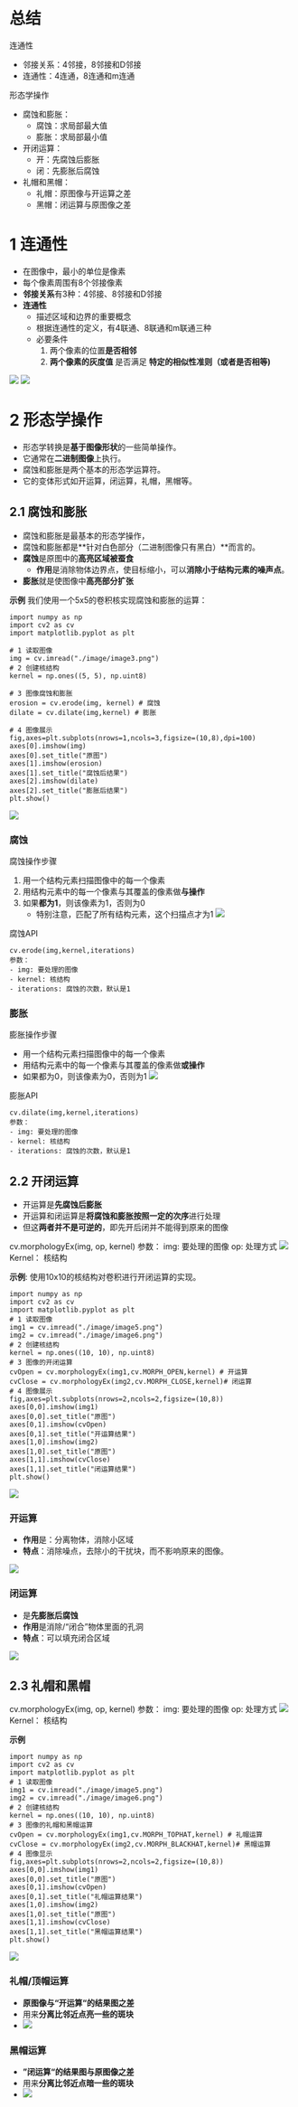 # 总结
连通性 
- 邻接关系：4邻接，8邻接和D邻接
- 连通性：4连通，8连通和m连通

形态学操作
- 腐蚀和膨胀：
	- 腐蚀：求局部最大值
	- 膨胀：求局部最小值
- 开闭运算：
	- 开：先腐蚀后膨胀
	- 闭：先膨胀后腐蚀
- 礼帽和黑帽：
	- 礼帽：原图像与开运算之差
	- 黑帽：闭运算与原图像之差

# 1 连通性
- 在图像中，最小的单位是像素
- 每个像素周围有8个邻接像素
- **邻接关系**有3种：4邻接、8邻接和D邻接
- **连通性**
	- 描述区域和边界的重要概念
	- 根据连通性的定义，有4联通、8联通和m联通三种
	- 必要条件
		1. 两个像素的位置**是否相邻**
		2. **两个像素的灰度值** 是否满足 **特定的相似性准则（或者是否相等)**

![](../photo/Pasted%20image%2020240119180324.png)
![](../photo/Pasted%20image%2020240119182053.png)

# 2 形态学操作
- 形态学转换是**基于图像形状**的一些简单操作。
- 它通常在**二进制图像**上执行。
- 腐蚀和膨胀是两个基本的形态学运算符。
- 它的变体形式如开运算，闭运算，礼帽，黑帽等。

## 2.1 腐蚀和膨胀
- 腐蚀和膨胀是最基本的形态学操作，
- 腐蚀和膨胀都是**针对白色部分（二进制图像只有黑白）**而言的。
- **腐蚀**是原图中的**高亮区域被蚕食**
	- **作用**是消除物体边界点，使目标缩小，可以**消除小于结构元素的噪声点**。
- **膨胀**就是使图像中**高亮部分扩张**

**示例**
我们使用一个5x5的卷积核实现腐蚀和膨胀的运算：
```
import numpy as np
import cv2 as cv
import matplotlib.pyplot as plt

# 1 读取图像
img = cv.imread("./image/image3.png")
# 2 创建核结构
kernel = np.ones((5, 5), np.uint8)

# 3 图像腐蚀和膨胀
erosion = cv.erode(img, kernel) # 腐蚀
dilate = cv.dilate(img,kernel) # 膨胀

# 4 图像展示
fig,axes=plt.subplots(nrows=1,ncols=3,figsize=(10,8),dpi=100)
axes[0].imshow(img)
axes[0].set_title("原图")
axes[1].imshow(erosion)
axes[1].set_title("腐蚀后结果")
axes[2].imshow(dilate)
axes[2].set_title("膨胀后结果")
plt.show()
```
![](../photo/Pasted%20image%2020240119195504.png)
### 腐蚀
腐蚀操作步骤   
1. 用一个结构元素扫描图像中的每一个像素
2. 用结构元素中的每一个像素与其覆盖的像素做**与操作**
3. 如果**都为1**，则该像素为1，否则为0
	- 特别注意，匹配了所有结构元素，这个扫描点才为1
![](../photo/Pasted%20image%2020240119194622.png)

腐蚀API     
```
cv.erode(img,kernel,iterations)
参数：
- img: 要处理的图像
- kernel: 核结构
- iterations: 腐蚀的次数，默认是1
```
### 膨胀
膨胀操作步骤   
- 用一个结构元素扫描图像中的每一个像素
- 用结构元素中的每一个像素与其覆盖的像素做**或操作**
- 如果都为0，则该像素为0，否则为1
![](../photo/Pasted%20image%2020240119195314.png)

膨胀API     
```
cv.dilate(img,kernel,iterations)
参数：
- img: 要处理的图像
- kernel: 核结构
- iterations: 腐蚀的次数，默认是1
```

## 2.2 开闭运算
- 开运算是**先腐蚀后膨胀**
- 开运算和闭运算是**将腐蚀和膨胀按照一定的次序**进行处理
- 但这**两者并不是可逆的**，即先开后闭并不能得到原来的图像

cv.morphologyEx(img, op, kernel)
参数：
img: 要处理的图像
op: 处理方式
![](../photo/Pasted%20image%2020240122120932.png)
Kernel： 核结构

**示例**: 使用10x10的核结构对卷积进行开闭运算的实现。
```
import numpy as np
import cv2 as cv
import matplotlib.pyplot as plt
# 1 读取图像
img1 = cv.imread("./image/image5.png")
img2 = cv.imread("./image/image6.png")
# 2 创建核结构
kernel = np.ones((10, 10), np.uint8)
# 3 图像的开闭运算
cvOpen = cv.morphologyEx(img1,cv.MORPH_OPEN,kernel) # 开运算
cvClose = cv.morphologyEx(img2,cv.MORPH_CLOSE,kernel)# 闭运算
# 4 图像展示
fig,axes=plt.subplots(nrows=2,ncols=2,figsize=(10,8))
axes[0,0].imshow(img1)
axes[0,0].set_title("原图")
axes[0,1].imshow(cvOpen)
axes[0,1].set_title("开运算结果")
axes[1,0].imshow(img2)
axes[1,0].set_title("原图")
axes[1,1].imshow(cvClose)
axes[1,1].set_title("闭运算结果")
plt.show()
```
![](../photo/Pasted%20image%2020240122115205.png)
### **开运算**
- **作用**是：分离物体，消除小区域
- **特点**：消除噪点，去除小的干扰块，而不影响原来的图像。

![](../photo/Pasted%20image%2020240122114919.png)

### **闭运算**
- 是**先膨胀后腐蚀**
- **作用**是消除/“闭合”物体里面的孔洞
- **特点**：可以填充闭合区域

![](../photo/Pasted%20image%2020240122115020.png)

## 2.3 礼帽和黑帽

cv.morphologyEx(img, op, kernel)
参数：
img: 要处理的图像
op: 处理方式
![](../photo/Pasted%20image%2020240122120919.png)
Kernel： 核结构

 **示例** 
 ```
import numpy as np
import cv2 as cv
import matplotlib.pyplot as plt
# 1 读取图像
img1 = cv.imread("./image/image5.png")
img2 = cv.imread("./image/image6.png")
# 2 创建核结构
kernel = np.ones((10, 10), np.uint8)
# 3 图像的礼帽和黑帽运算
cvOpen = cv.morphologyEx(img1,cv.MORPH_TOPHAT,kernel) # 礼帽运算
cvClose = cv.morphologyEx(img2,cv.MORPH_BLACKHAT,kernel)# 黑帽运算
# 4 图像显示
fig,axes=plt.subplots(nrows=2,ncols=2,figsize=(10,8))
axes[0,0].imshow(img1)
axes[0,0].set_title("原图")
axes[0,1].imshow(cvOpen)
axes[0,1].set_title("礼帽运算结果")
axes[1,0].imshow(img2)
axes[1,0].set_title("原图")
axes[1,1].imshow(cvClose)
axes[1,1].set_title("黑帽运算结果")
plt.show()
```
![](../photo/Pasted%20image%2020240122121224.png)
### **礼帽/顶帽运算**
- **原图像与“开运算“的结果图之差**
- 用来**分离比邻近点亮一些的斑块**
- ![](../photo/Pasted%20image%2020240122120611.png)

### **黑帽运算**
- **”闭运算“的结果图与原图像之差**
- 用来**分离比邻近点暗一些的斑块**
- ![](../photo/Pasted%20image%2020240122120818.png)